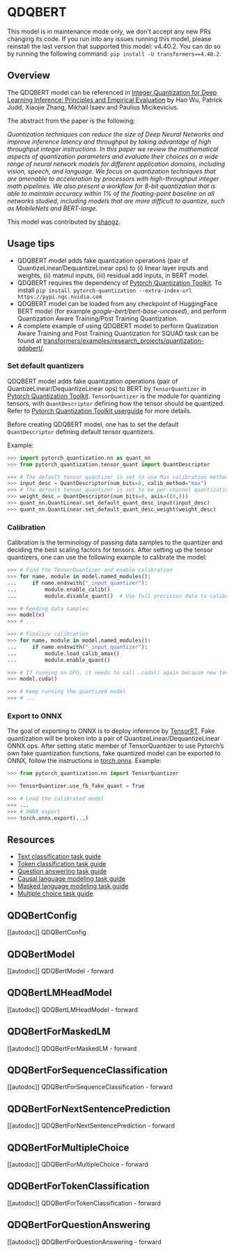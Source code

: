 <!--Copyright 2021 NVIDIA Corporation and The HuggingFace Team. All rights reserved.

Licensed under the Apache License, Version 2.0 (the "License"); you may not use this file except in compliance with
the License. You may obtain a copy of the License at

http://www.apache.org/licenses/LICENSE-2.0

Unless required by applicable law or agreed to in writing, software distributed under the License is distributed on
an "AS IS" BASIS, WITHOUT WARRANTIES OR CONDITIONS OF ANY KIND, either express or implied. See the License for the
specific language governing permissions and limitations under the License.

⚠️ Note that this file is in Markdown but contain specific syntax for our doc-builder (similar to MDX) that may not be
rendered properly in your Markdown viewer.

-->

# QDQBERT

<Tip warning={true}>

This model is in maintenance mode only, we don't accept any new PRs changing its code.
If you run into any issues running this model, please reinstall the last version that supported this model: v4.40.2.
You can do so by running the following command: `pip install -U transformers==4.40.2`.

</Tip>

## Overview

The QDQBERT model can be referenced in [Integer Quantization for Deep Learning Inference: Principles and Empirical
Evaluation](https://arxiv.org/abs/2004.09602) by Hao Wu, Patrick Judd, Xiaojie Zhang, Mikhail Isaev and Paulius
Micikevicius.

The abstract from the paper is the following:

*Quantization techniques can reduce the size of Deep Neural Networks and improve inference latency and throughput by
taking advantage of high throughput integer instructions. In this paper we review the mathematical aspects of
quantization parameters and evaluate their choices on a wide range of neural network models for different application
domains, including vision, speech, and language. We focus on quantization techniques that are amenable to acceleration
by processors with high-throughput integer math pipelines. We also present a workflow for 8-bit quantization that is
able to maintain accuracy within 1% of the floating-point baseline on all networks studied, including models that are
more difficult to quantize, such as MobileNets and BERT-large.*

This model was contributed by [shangz](https://huggingface.co/shangz).

## Usage tips

- QDQBERT model adds fake quantization operations (pair of QuantizeLinear/DequantizeLinear ops) to (i) linear layer
  inputs and weights, (ii) matmul inputs, (iii) residual add inputs, in BERT model.
- QDQBERT requires the dependency of [Pytorch Quantization Toolkit](https://github.com/NVIDIA/TensorRT/tree/master/tools/pytorch-quantization). To install `pip install pytorch-quantization --extra-index-url https://pypi.ngc.nvidia.com`
- QDQBERT model can be loaded from any checkpoint of HuggingFace BERT model (for example *google-bert/bert-base-uncased*), and
  perform Quantization Aware Training/Post Training Quantization.
- A complete example of using QDQBERT model to perform Quatization Aware Training and Post Training Quantization for
  SQUAD task can be found at [transformers/examples/research_projects/quantization-qdqbert/](examples/research_projects/quantization-qdqbert/).

### Set default quantizers

QDQBERT model adds fake quantization operations (pair of QuantizeLinear/DequantizeLinear ops) to BERT by
`TensorQuantizer` in [Pytorch Quantization Toolkit](https://github.com/NVIDIA/TensorRT/tree/master/tools/pytorch-quantization). `TensorQuantizer` is the module
for quantizing tensors, with `QuantDescriptor` defining how the tensor should be quantized. Refer to [Pytorch
Quantization Toolkit userguide](https://docs.nvidia.com/deeplearning/tensorrt/pytorch-quantization-toolkit/docs/userguide.html) for more details.

Before creating QDQBERT model, one has to set the default `QuantDescriptor` defining default tensor quantizers.

Example:

```python
>>> import pytorch_quantization.nn as quant_nn
>>> from pytorch_quantization.tensor_quant import QuantDescriptor

>>> # The default tensor quantizer is set to use Max calibration method
>>> input_desc = QuantDescriptor(num_bits=8, calib_method="max")
>>> # The default tensor quantizer is set to be per-channel quantization for weights
>>> weight_desc = QuantDescriptor(num_bits=8, axis=((0,)))
>>> quant_nn.QuantLinear.set_default_quant_desc_input(input_desc)
>>> quant_nn.QuantLinear.set_default_quant_desc_weight(weight_desc)
```

### Calibration

Calibration is the terminology of passing data samples to the quantizer and deciding the best scaling factors for
tensors. After setting up the tensor quantizers, one can use the following example to calibrate the model:

```python
>>> # Find the TensorQuantizer and enable calibration
>>> for name, module in model.named_modules():
...     if name.endswith("_input_quantizer"):
...         module.enable_calib()
...         module.disable_quant()  # Use full precision data to calibrate

>>> # Feeding data samples
>>> model(x)
>>> # ...

>>> # Finalize calibration
>>> for name, module in model.named_modules():
...     if name.endswith("_input_quantizer"):
...         module.load_calib_amax()
...         module.enable_quant()

>>> # If running on GPU, it needs to call .cuda() again because new tensors will be created by calibration process
>>> model.cuda()

>>> # Keep running the quantized model
>>> # ...
```

### Export to ONNX

The goal of exporting to ONNX is to deploy inference by [TensorRT](https://developer.nvidia.com/tensorrt). Fake
quantization will be broken into a pair of QuantizeLinear/DequantizeLinear ONNX ops. After setting static member of
TensorQuantizer to use Pytorch’s own fake quantization functions, fake quantized model can be exported to ONNX, follow
the instructions in [torch.onnx](https://pytorch.org/docs/stable/onnx.html). Example:

```python
>>> from pytorch_quantization.nn import TensorQuantizer

>>> TensorQuantizer.use_fb_fake_quant = True

>>> # Load the calibrated model
>>> ...
>>> # ONNX export
>>> torch.onnx.export(...)
```

## Resources

- [Text classification task guide](../tasks/sequence_classification)
- [Token classification task guide](../tasks/token_classification)
- [Question answering task guide](../tasks/question_answering)
- [Causal language modeling task guide](../tasks/language_modeling)
- [Masked language modeling task guide](../tasks/masked_language_modeling)
- [Multiple choice task guide](../tasks/multiple_choice)

## QDQBertConfig

[[autodoc]] QDQBertConfig

## QDQBertModel

[[autodoc]] QDQBertModel
    - forward

## QDQBertLMHeadModel

[[autodoc]] QDQBertLMHeadModel
    - forward

## QDQBertForMaskedLM

[[autodoc]] QDQBertForMaskedLM
    - forward

## QDQBertForSequenceClassification

[[autodoc]] QDQBertForSequenceClassification
    - forward

## QDQBertForNextSentencePrediction

[[autodoc]] QDQBertForNextSentencePrediction
    - forward

## QDQBertForMultipleChoice

[[autodoc]] QDQBertForMultipleChoice
    - forward

## QDQBertForTokenClassification

[[autodoc]] QDQBertForTokenClassification
    - forward

## QDQBertForQuestionAnswering

[[autodoc]] QDQBertForQuestionAnswering
    - forward
